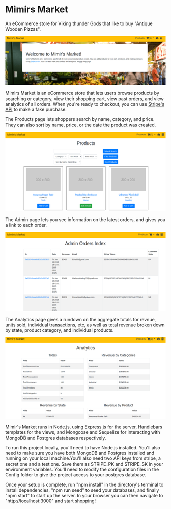 # Mimirs Market

An eCommerce store for Viking thunder Gods that like to buy "Antique Wooden Pizzas".

![welcome screenshot](public/welcome.png)

Mimirs Market is an eCommerce store that lets users browse products by searching or category, view their shopping cart, view past orders, and view analytics of all orders. When you're ready to checkout, you can use [Stripe's API](https://stripe.com/docs/api) to make a fake purchase.

The Products page lets shoppers search by name, category, and price. They can also sort by name, price, or the date the product was created.

![products screenshot](public/products.png)

The Admin page lets you see information on the latest orders, and gives you a link to each order.

![orders screenshot](public/orders_index.png)

The Analytics page gives a rundown on the aggregate totals for revnue, units sold, individual transactions, etc, as well as total revenue broken down by state, product category, and individual products.

![orders screenshot](public/analytics.png)

Mimir's Market runs in Node.js, using Express.js for the server, Handlebars templates for the views, and Mongoose and Sequelize for interacting with MongoDB and Postgres databases respectively.

To run this project locally, you'll need to have Node.js installed. You'll also need to make sure you have both MongoDB and Postgres installed and running on your local machine.You'll also need two API keys from stripe, a secret one and a test one. Save them as STRIPE_PK and STRIPE_SK in your environment variables. You'll need to modify the configuration files in the Config folder to give the project access to your postgres database.

Once your setup is complete, run "npm install" in the directory's terminal to install dependencies, "npm run seed" to seed your databases, and finally "npm start" to start up the server. In your browser you can then navigate to "http://localhost:3000" and start shopping!
